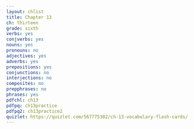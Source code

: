 ```yaml
---
layout: chlist
title: Chapter 13
ch: thirteen
grade: sixth
verbs: yes
conjverbs: yes
nouns: yes
pronouns: no
adjectives: yes
adverbs: yes
prepositions: yes
conjunctions: no
interjections: no
composites: no
prepphrases: no
phrases: yes
pdfchl: ch13
pdfpq: ch13practice
pdfpq2: ch13practice2
quizlet: https://quizlet.com/567775382/ch-13-vocabulary-flash-cards/
---
```


